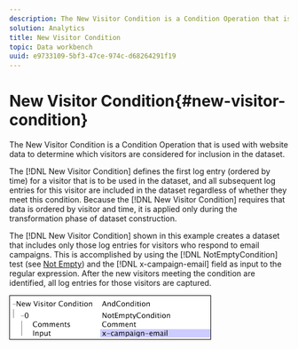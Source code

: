 ```yaml
---
description: The New Visitor Condition is a Condition Operation that is used with website data to determine which visitors are considered for inclusion in the dataset.
solution: Analytics
title: New Visitor Condition
topic: Data workbench
uuid: e9733109-5bf3-47ce-974c-d68264291f19
---
```


# New Visitor Condition{#new-visitor-condition}

The New Visitor Condition is a Condition Operation that is used with website data to determine which visitors are considered for inclusion in the dataset.

 The [!DNL New Visitor Condition] defines the first log entry (ordered by time) for a visitor that is to be used in the dataset, and all subsequent log entries for this visitor are included in the dataset regardless of whether they meet this condition. Because the [!DNL New Visitor Condition] requires that data is ordered by visitor and time, it is applied only during the transformation phase of dataset construction.

The [!DNL New Visitor Condition] shown in this example creates a dataset that includes only those log entries for visitors who respond to email campaigns. This is accomplished by using the [!DNL NotEmptyCondition] test (see [Not Empty](../../../../home/c-dataset-const-proc/c-conditions/c-test-ops/c-test-op-con.md#section-1decb9d887894073a1b6b3d985729ac8)) and the [!DNL x-campaign-email] field as input to the regular expression. After the new visitors meeting the condition are identified, all log entries for those visitors are captured.

![](assets/cfg_Transformation_NewVisitorCondition.png)

